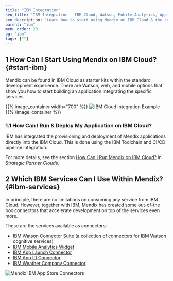 ```yaml
---
title: "IBM Integration"
seo_title: "IBM Integration - IBM Cloud, Watson, Mobile Analytics, App Launch Connector"
seo_description: "Learn how to start using Mendix on IBM Cloud & the services that can be integrated, including IBM Watson Connector Suite, IBM Mobile Analytics Widget & more."
parent: "ibm"
menu_order: 20
bg: "ibm"
tags: [""]
---
```


## 1 How Can I Start Using Mendix on IBM Cloud? {#start-ibm}

Mendix can be found in IBM Cloud as starter kits within the standard development experience. There are Watson, web, and mobile options that show you how to start building an application integrating the specific services.

{{% image_container width="700" %}}
![IBM Cloud Integration Example](attachments/mendix-ibm-cloud-integration2.png)
{{% /image_container %}}

### 1.1 How Can I Run & Deploy My Application on IBM Cloud?

IBM has integrated the provisioning and deployment of Mendix applications directly into the IBM Cloud. This is done using the IBM Toolchain and CI/CD pipeline integration.

For more details, see the section [How Can I Run Mendix on IBM Cloud?](../app-capabilities/strategic-partner-cloud#ibm-cloud) in *Strategic Partner Clouds*.

## 2 Which IBM Services Can I Use Within Mendix? {#ibm-services}

In principle, there are no limitations on consuming any service from IBM Cloud. However, together with IBM, Mendix has created some out-of-the box connectors that accelerate development on top of the services even more.

These are the services available as connectors:

 * [IBM Watson Connector Suite](https://appstore.home.mendix.com/link/app/2860/) (a collection of connectors for IBM Watson cognitive services)
 * [IBM Mobile Analytics Widget](https://appstore.home.mendix.com/link/app/106305/)
 * [IBM App Launch Connector](https://appstore.home.mendix.com/link/app/106382/)
 * [IBM App ID Connector](https://appstore.home.mendix.com/link/app/106198/)
 * [IBM Weather Company Connector](https://appstore.home.mendix.com/link/app/106297/)

![Mendix IBM App Store Connectors](attachments/ibm-appstore-connectors.png)
